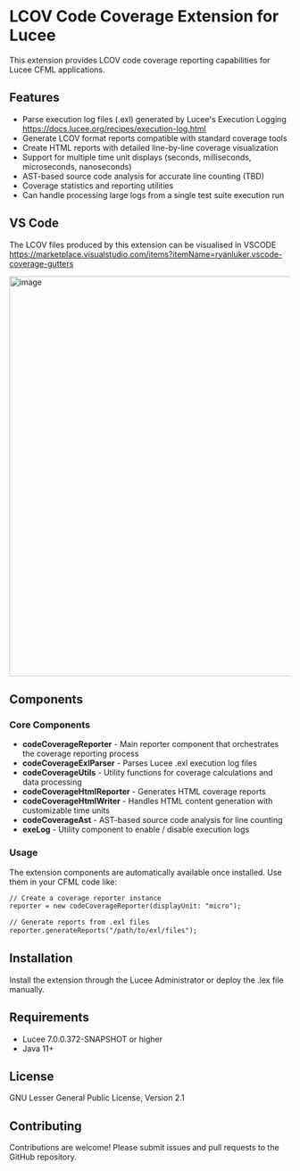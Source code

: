 # LCOV Code Coverage Extension for Lucee

This extension provides LCOV code coverage reporting capabilities for Lucee CFML applications.

## Features

- Parse execution log files (.exl) generated by Lucee's Execution Logging https://docs.lucee.org/recipes/execution-log.html
- Generate LCOV format reports compatible with standard coverage tools
- Create HTML reports with detailed line-by-line coverage visualization
- Support for multiple time unit displays (seconds, milliseconds, microseconds, nanoseconds)
- AST-based source code analysis for accurate line counting (TBD)
- Coverage statistics and reporting utilities
- Can handle processing large logs from a single test suite execution run

## VS Code 

The LCOV files produced by this extension can be visualised in VSCODE
https://marketplace.visualstudio.com/items?itemName=ryanluker.vscode-coverage-gutters

<img width="636" height="717" alt="image" src="https://github.com/user-attachments/assets/e1848c17-47cc-4ef6-b82c-974734e7fbad" />

## Components

### Core Components

- **codeCoverageReporter** - Main reporter component that orchestrates the coverage reporting process
- **codeCoverageExlParser** - Parses Lucee .exl execution log files
- **codeCoverageUtils** - Utility functions for coverage calculations and data processing
- **codeCoverageHtmlReporter** - Generates HTML coverage reports
- **codeCoverageHtmlWriter** - Handles HTML content generation with customizable time units
- **codeCoverageAst** - AST-based source code analysis for line counting
- **exeLog** - Utility component to enable / disable execution logs 

### Usage

The extension components are automatically available once installed. Use them in your CFML code like:

```cfml
// Create a coverage reporter instance
reporter = new codeCoverageReporter(displayUnit: "micro");

// Generate reports from .exl files
reporter.generateReports("/path/to/exl/files");
```

## Installation

Install the extension through the Lucee Administrator or deploy the .lex file manually.

## Requirements

- Lucee 7.0.0.372-SNAPSHOT or higher
- Java 11+

## License

GNU Lesser General Public License, Version 2.1

## Contributing

Contributions are welcome! Please submit issues and pull requests to the GitHub repository.
